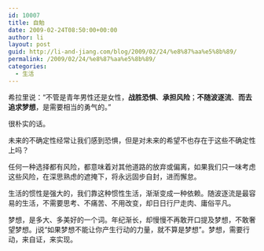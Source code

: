 ```yaml
---
id: 10007
title: 自勉
date: 2009-02-24T08:50:00+00:00
author: li
layout: post
guid: http://li-and-jiang.com/blog/2009/02/24/%e8%87%aa%e5%8b%89/
permalink: /2009/02/24/%e8%87%aa%e5%8b%89/
categories:
  - 生活
---
```

希拉里说：“不管是青年男性还是女性，**战胜恐惧**、**承担风险**；**不随波逐流**、**而去追求梦想**，是需要相当的勇气的。” 

很朴实的话。 

未来的不确定性经常让我们感到恐惧，但是对未来的希望不也存在于这些不确定性上吗？ 

任何一种选择都有风险，都意味着对其他道路的放弃或偏离，如果我们只一味考虑这些风险，在深思熟虑的遮掩下，将永远固步自封，进而懈怠。 

生活的惯性是强大的，我们靠这种惯性生活，渐渐变成一种依赖。随波逐流是最容易的生活，不需要思考、不痛苦、不用改变，却日日行尸走肉、庸俗平凡。 

梦想，是多大、多美好的一个词。年纪渐长，却慢慢不再敢开口提及梦想，不敢奢望梦想。j说“如果梦想不能让你产生行动的力量，就不算是梦想”。梦想，需要行动，来自证，来实现。